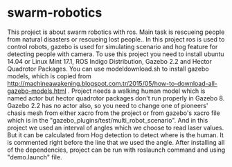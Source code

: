 # swarm-robotics
This project is about swarm robotics with ros.
Main task is rescueing people from natural disasters or rescueing lost people.. 
In this project ros is used to control robots, gazebo is used for simulating scenario and hog feature for detecting people with camera. 
To use this project you need to install ubuntu 14.04 or Linux Mint 17.1, ROS Indigo Distribution, Gazebo 2.2 and Hector Quadrotor Packages.
You can use modeldownload.sh to install gazebo models, which is copied from http://machineawakening.blogspot.com.tr/2015/05/how-to-download-all-gazebo-models.html .
Project needs a walking human model which is named actor but hector quadrotor packages don't run properly in Gazebo 8.
Gazebo 2.2 has no actor also, so you need to change one of pioneers' chasis mesh from either xacro from the project or from gazebo's xacro file which is in the "gazebo_plugins/test/multi_robot_scenario".
And in this project we used an interval of angles which we choose to read laser values. But it can be calculated from Hog detection to detect where is the human. It is commented right before the line that we used the angle.
After installing all of the dependencies, project can be run with roslaunch command and using "demo.launch" file.
